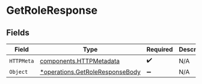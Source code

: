 # GetRoleResponse


## Fields

| Field                                                                             | Type                                                                              | Required                                                                          | Description                                                                       |
| --------------------------------------------------------------------------------- | --------------------------------------------------------------------------------- | --------------------------------------------------------------------------------- | --------------------------------------------------------------------------------- |
| `HTTPMeta`                                                                        | [components.HTTPMetadata](../../models/components/httpmetadata.md)                | :heavy_check_mark:                                                                | N/A                                                                               |
| `Object`                                                                          | [*operations.GetRoleResponseBody](../../models/operations/getroleresponsebody.md) | :heavy_minus_sign:                                                                | N/A                                                                               |